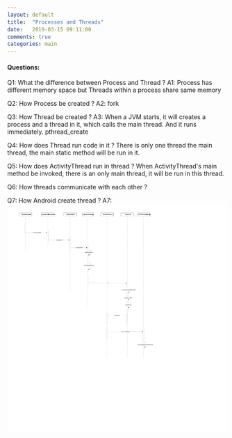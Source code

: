 ```yaml
---
layout: default
title:  "Processes and Threads"
date:   2019-03-15 09:11:00
comments: true
categories: main
---
```


#### Questions: 

Q1: What the difference between Process and Thread ? 
A1: Process has different memory space but Threads within a process share same memory 

Q2: How Process be created ? 
A2: fork 

Q3: How Thread be created ? 
A3: When a JVM starts, it will creates a process and a thread in it, which calls the main thread. 
    And it runs immediately. 
    pthread_create 

Q4: How does Thread run code in it ? 
    There is only one thread the main thread, the main static method will be run in it. 

Q5: How does ActivityThread run in thread ? 
    When ActivityThread's main method be invoked, there is an only main thread, it will be run in this thread. 

Q6: How threads communicate with each other ? 

Q7: How Android create thread ? 
    A7: ![AndroidThreadCreate](../images/AndroidThreadCreate.svg) 
